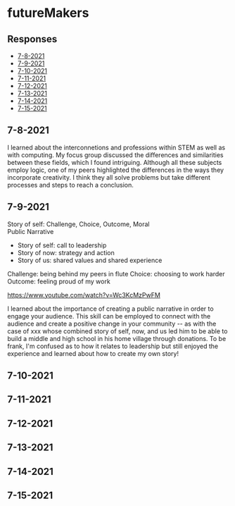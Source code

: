 # futureMakers

## Responses
- [7-8-2021](#7-8)
- [7-9-2021](#7-9)
- [7-10-2021](#7-10)
- [7-11-2021](#7-11)
- [7-12-2021](#7-12)
- [7-13-2021](#7-13)
- [7-14-2021](#7-14)
- [7-15-2021](#7-15)

<a name="7-8"></a>
## 7-8-2021              
I learned about the interconnetions and professions within STEM as well as with computing. My focus group discussed the differences and similarities between these fields, which I found intriguing. Although all these subjects employ logic, one of my peers highlighted the differences in the ways they incorporate creativity. I think they all solve problems but take different processes and steps to reach a conclusion. 


<a name="7-9"></a>
## 7-9-2021
Story of self: Challenge, Choice, Outcome, Moral  
Public Narrative
- Story of self: call to leadership
- Story of now: strategy and action
- Story of us: shared values and shared experience

Challenge: being behind my peers in flute
Choice: choosing to work harder
Outcome: feeling proud of my work

https://www.youtube.com/watch?v=Wc3KcMzPwFM

I learned about the importance of creating a public narrative in order to engage your audience. This skill can be employed to connect with the audience and create a positive change in your community -- as with the case of xxx whose combined story of self, now, and us led him to be able to build a middle and high school in his home village through donations. To be frank, I'm confused as to how it relates to leadership but still enjoyed the experience and learned about how to create my own story!


<a name="7-10"></a>
## 7-10-2021     


<a name="7-11"></a>
## 7-11-2021   


<a name="7-12"></a>
## 7-12-2021     


<a name="7-13"></a>
## 7-13-2021     


<a name="7-14"></a>
## 7-14-2021     


<a name="7-15"></a>
## 7-15-2021     
